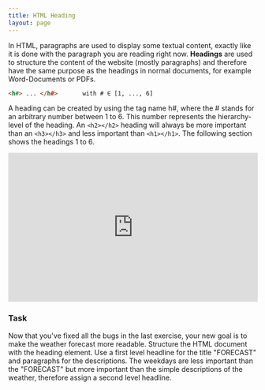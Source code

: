 ```yaml
---
title: HTML Heading
layout: page
---
```


In HTML, paragraphs are used to display some textual content, exactly like it is done with the paragraph you are reading right now. **Headings** are used to structure the content of the website (mostly paragraphs) and therefore have the same purpose as the headings in normal documents, for example Word-Documents or PDFs.

```html
<h#> ... </h#>       with # ∈ [1, ..., 6]
```

A heading can be created by using the tag name h#, where the # stands for an arbitrary number between 1 to 6. This number represents the hierarchy-level of the heading. 
An `<h2></h2>` heading will always be more important than an `<h3></h3>` and less important than `<h1></h1>`. The following section shows the headings 1 to 6.

<iframe src="https://tumwlfe-mooc.srv.mwn.de/api/edx/18" style="width: 100%; height: 300px; border: 1px solid #dedede;" allowfullscreen="true" frameborder="0"></iframe>

### Task

Now that you've fixed all the bugs in the last exercise, your new goal is to make the weather forecast more readable. Structure the HTML document with the heading element. Use a first level headline for the title "FORECAST" and paragraphs for the descriptions. The weekdays are less important than the "FORECAST" but more important than the simple descriptions of the weather, therefore assign a second level headline.

<!-- Exercise Editor ID 39 -->